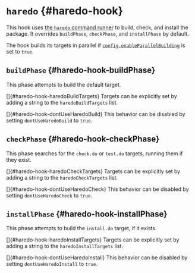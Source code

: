 # `haredo` {#haredo-hook}

This hook uses [the `haredo` command runner](https://sr.ht/~autumnull/haredo/) to build, check, and install the package. It overrides `buildPhase`, `checkPhase`, and `installPhase` by default.

The hook builds its targets in parallel if [`config.enableParallelBuilding`](#var-stdenv-enableParallelBuilding) is set to `true`.

## `buildPhase` {#haredo-hook-buildPhase}

This phase attempts to build the default target.

[]{#haredo-hook-haredoBuildTargets} Targets can be explicitly set by adding a string to the `haredoBuildTargets` list.

[]{#haredo-hook-dontUseHaredoBuild} This behavior can be disabled by setting `dontUseHaredoBuild` to `true`.

## `checkPhase` {#haredo-hook-checkPhase}

This phase searches for the `check.do` or `test.do` targets, running them if they exist.

[]{#haredo-hook-haredoCheckTargets} Targets can be explicitly set by adding a string to the `haredoCheckTargets` list.

[]{#haredo-hook-dontUseHaredoCheck} This behavior can be disabled by setting `dontUseHaredoCheck` to `true`.

## `installPhase` {#haredo-hook-installPhase}

This phase attempts to build the `install.do` target, if it exists.

[]{#haredo-hook-haredoInstallTargets} Targets can be explicitly set by adding a string to the `haredoInstallTargets` list.

[]{#haredo-hook-dontUseHaredoInstall} This behavior can be disabled by setting `dontUseHaredoInstall` to `true`.
